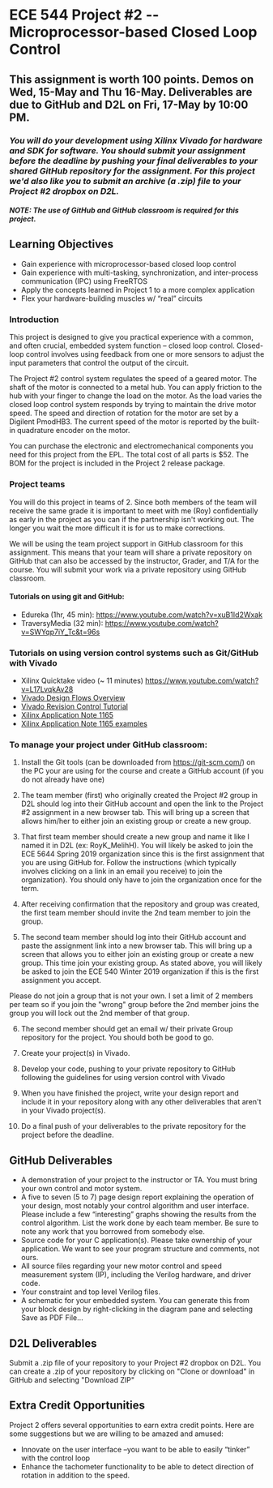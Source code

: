 # ECE 544 Project #2 -- Microprocessor-based Closed Loop Control
## <b>This assignment is worth 100 points.  Demos on Wed, 15-May and Thu 16-May.  Deliverables are due to GitHub and D2L on Fri, 17-May by 10:00 PM.  </b>

### <i> You will do your development using Xilinx Vivado for hardware and SDK for software. You should submit your assignment before the deadline by pushing your final deliverables to your shared GitHub repository for the assignment. For this project we'd also like you to submit an archive (a .zip) file to your Project #2 dropbox on D2L.

#### NOTE:  The use of GitHub and GitHub classroom is required for this project.</i>

## Learning Objectives
- Gain experience with microprocessor-based closed loop control
- Gain experience with multi-tasking, synchronization, and inter-process communication (IPC) using FreeRTOS
- Apply the concepts learned in Project 1 to a more complex application
- Flex your hardware-building muscles w/ “real” circuits


### Introduction

This project is designed to give you practical experience with a common, and often crucial, embedded system function – closed loop control. Closed-loop control involves using feedback from one or more sensors to adjust the input parameters that control the output of the circuit.

The Project #2 control system regulates the speed of a geared motor. The shaft of the motor is connected to a metal hub. You can apply friction to the hub with your finger to change the load on the motor. As the load varies the closed loop control system responds by trying to maintain the drive motor speed. The speed and direction of rotation for the motor are set by a Digilent PmodHB3. The current speed of the motor is reported by the built-in quadrature encoder on the motor.

You can purchase the electronic and electromechanical components you need for this project from the EPL. The total cost of all parts is $52. The BOM for the project is included in the Project 2 release package.

### 	Project teams
You will do this project in teams of 2.  Since both members of the team will receive the same grade it is important to meet with me (Roy) confidentially as early in the project as you can if the partnership isn't working out.  The longer you wait the more difficult it is for us to make corrections.

We will be using the team project support in GitHub classroom for this assignment.  This means that your team will share a private repository on GitHub that can also be accessed by the instructor, Grader, and T/A for the course. You will submit your work via a private repository using GitHub classroom.  

#### Tutorials on using git and GitHub:
- Edureka (1hr, 45 min): https://www.youtube.com/watch?v=xuB1Id2Wxak
- TraversyMedia (32 min): https://www.youtube.com/watch?v=SWYqp7iY_Tc&t=96s

### Tutorials on using version control systems such as Git/GitHub with Vivado
- Xilinx Quicktake video (~ 11 minutes)  https://www.youtube.com/watch?v=L17LvqkAv28
- [Vivado Design Flows Overview](git_vivado/ug892-vivado-design-flows-overview.pdf)
- [Vivado Revision Control Tutorial](git_vivado/ug1198-vivado-revision-control-tutorial.pdf)
- [Xilinx Application Note 1165](git_vivado/xapp1165.pdf)
- [Xilinx Application Note 1165 examples](git_vivado/xapp1165.zip)

### To manage your project under GitHub classroom:
1. Install the Git tools (can be downloaded from https://git-scm.com/) on the PC your are using for the course and create a GitHub account (if you do not already have one)

2. The team member (first) who originally created the Project #2 group in D2L should log into their GitHub account and open the link to the Project #2 assignment in a new browser tab.   This will bring up a screen that allows him/her to either join an existing group or create a new group.

3. That first team member should create a new group and name it like I named it in D2L (ex:  RoyK_MelihH).  You will likely be asked to join the ECE 5644 Spring 2019 organization since this is the first assignment that you are using GitHub for.  Follow the instructions (which typically involves clicking on a link in an email you receive) to join the organization).  You should only have to join the organization once for the term.

4. After receiving confirmation that the repository and group was created, the first team member should invite the 2nd team member to join the group.

5. The second team member should log into their GitHub account and paste the assignment link into a new browser tab.  This will bring up a screen that allows you to either join an existing group or create a new group.  This time join your existing group.  As stated above, you will likely be asked to join the ECE 540 Winter 2019 organization if this is the first assignment you accept.

 Please do not join a group that is not your own.  I set a limit of 2 members per team so if you join the "wrong" group before the 2nd member joins the group you will lock out the 2nd member of that group.

6. The second member should get an email w/ their private Group repository for the project. You should both be good to go.

7. Create your project(s) in Vivado.
8. Develop your code, pushing to your private repository to GitHub following the guidelines for using version control with Vivado
9. When you have finished the project, write your design report and include it in your repository along with any other deliverables that aren't in your Vivado project(s).
10. Do a final push of your deliverables to the private repository for the project before the deadline.

## GitHub Deliverables
- A demonstration of your project to the instructor or TA. You must bring your own control and motor system.
- A five to seven (5 to 7) page design report explaining the operation of your design, most notably your control algorithm and user interface. Please include a few “interesting” graphs showing the results from the control algorithm. List the work done by each team member. Be sure to note any work that you borrowed from somebody else.
- Source code for your C application(s). Please take ownership of your application. We want to see your program structure and comments, not ours.
- All source files regarding your new motor control and speed measurement system (IP), including the Verilog hardware, and driver code.
- Your constraint and top level Verilog files.
- A schematic for your embedded system. You can generate this from your block design by right-clicking in the diagram pane and selecting Save as PDF File…

## D2L Deliverables
Submit a .zip file of your repository to your Project #2 dropbox on D2L.  You can create a .zip of your repository by clicking on "Clone or download" in GitHub and selecting "Download ZIP"

## Extra Credit Opportunities
Project 2 offers several opportunities to earn extra credit points. Here are some suggestions but we are willing to be amazed and amused:
- Innovate on the user interface –you want to be able to easily “tinker” with the control loop
- Enhance the tachometer functionality to be able to detect direction of rotation in addition to the speed.
